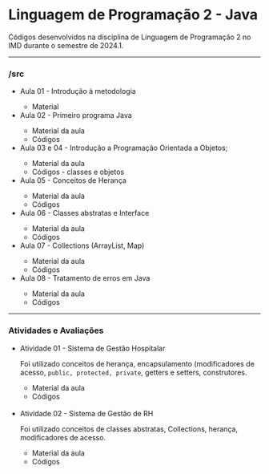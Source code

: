 <h1>Linguagem de Programação 2 - Java</h1>
  <subtile>Códigos desenvolvidos na disciplina de Linguagem de Programação 2 no IMD durante o semestre de 2024.1.
  </subtile>
  <hr>
  <h3>/src</h3>
  <ul>
    <li>Aula 01 - Introdução à metodologia</li>
    <ul>
      <li>Material</li>
    </ul>
    <li>Aula 02 - Primeiro programa Java</li>
    <ul>
      <li>Material da aula</li>
      <li>Códigos</li>
    </ul>
    <li>Aula 03 e 04 - Introdução a Programação Orientada a Objetos;</li>
    <ul>
      <li>Material da aula</li>
      <li>Códigos - classes e objetos</li>
    </ul>
    <li>Aula 05 - Conceitos de Herança</li>
    <ul>
      <li>Material da aula</li>
      <li>Códigos</li>
    </ul>
    <li>Aula 06 - Classes abstratas e Interface</li>
    <ul>
      <li>Material da aula</li>
      <li>Códigos</li>
    </ul>
    <li>Aula 07 - Collections (ArrayList, Map)</li>
    <ul>
      <li>Material da aula</li>
      <li>Códigos</li>
    </ul>
    <li>Aula 08 - Tratamento de erros em Java</li>
    <ul>
      <li>Material da aula</li>
      <li>Códigos</li>
    </ul>
  </ul>
  <hr>
  <h3>Atividades e Avaliações</h3>
  <ul>
    <li>Atividade 01 - Sistema de Gestão Hospitalar</li>
    <p>Foi utilizado conceitos de herança, encapsulamento (modificadores de acesso,
      <code>public, protected, private</code>, getters e setters, construtores.
    </p>
    <ul>
      <li>Material da aula</li>
      <li>Códigos</li>
    </ul>
    <br>
    <li>Atividade 02 - Sistema de Gestão de RH</li>
    <p>Foi utilizado conceitos de classes abstratas, Collections, herança, modificadores de acesso.</p>
    <ul>
      <li>Material da aula</li>
      <li>Códigos</li>
    </ul>
  </ul>
